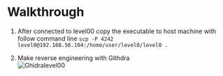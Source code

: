 # Walkthrough 

 1. After connected to level00
 copy the executable to host machine with follow command line `scp -P 4242 level0@192.168.56.104:/home/user/level0/level0 .` 
 
2. Make reverse engineering with Githdra <br/>
![Ghidra](./level00)level00
